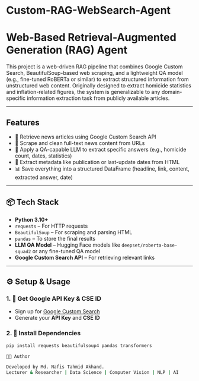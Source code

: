 # Custom-RAG-WebSearch-Agent

# Web-Based Retrieval-Augmented Generation (RAG) Agent

This project is a web-driven RAG pipeline that combines Google Custom Search, BeautifulSoup-based web scraping, and a lightweight QA model (e.g., fine-tuned RoBERTa or similar) to extract structured information from unstructured web content. Originally designed to extract homicide statistics and inflation-related figures, the system is generalizable to any domain-specific information extraction task from publicly available articles.

---

##  Features

- 🔎 Retrieve news articles using Google Custom Search API  
- 📰 Scrape and clean full-text news content from URLs  
- 🧠 Apply a QA-capable LLM to extract specific answers (e.g., homicide count, dates, statistics)  
- 📅 Extract metadata like publication or last-update dates from HTML  
- 📊 Save everything into a structured DataFrame (headline, link, content, extracted answer, date)

---

## 📦 Tech Stack

- **Python 3.10+**
- `requests` – For HTTP requests  
- `BeautifulSoup` – For scraping and parsing HTML  
- `pandas` – To store the final results  
- **LLM QA Model** – Hugging Face models like `deepset/roberta-base-squad2` or any fine-tuned QA model  
- **Google Custom Search API** – For retrieving relevant links  

---

## ⚙️ Setup & Usage

### 1. 🔑 Get Google API Key & CSE ID
- Sign up for [Google Custom Search](https://programmablesearchengine.google.com/)  
- Generate your **API Key** and **CSE ID**

### 2. 🐍 Install Dependencies

```bash
pip install requests beautifulsoup4 pandas transformers

👨‍💻 Author

Developed by Md. Nafis Tahmid Akhand.
Lecturer & Researcher | Data Science | Computer Vision | NLP | AI



